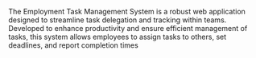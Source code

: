 The Employment Task Management System is a robust web application designed to streamline task delegation and tracking within teams. Developed to enhance productivity and ensure efficient management of tasks, this system allows employees to assign tasks to others, set deadlines, and report completion times
